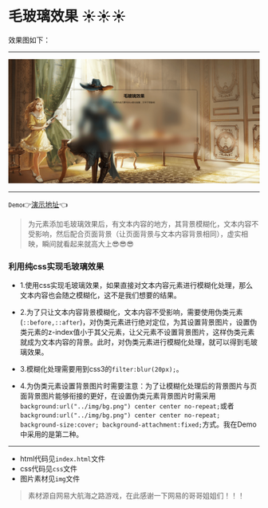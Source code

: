 # 毛玻璃效果 :sunny::sunny::sunny:

效果图如下：
***
![](img/mao-bo-li.png)
***

`Demo`:point_right:[演示地址](https://xm2by.github.io/css-animation/%E6%AF%9B%E7%8E%BB%E7%92%83%E6%95%88%E6%9E%9C/index.html):point_left:

>为元素添加毛玻璃效果后，有文本内容的地方，其背景模糊化，文本内容不受影响，然后配合页面背景（让页面背景与文本内容背景相同），虚实相映，瞬间就看起来就高大上:sunglasses::sunglasses::sunglasses:

### 利用纯css实现毛玻璃效果

* 1.使用css实现毛玻璃效果，如果直接对文本内容元素进行模糊化处理，那么文本内容也会随之模糊化，这不是我们想要的结果。

* 2.为了只让文本内容背景模糊化，文本内容不受影响，需要使用伪类元素(```::before,::after```)，对伪类元素进行绝对定位，为其设置背景图片，设置伪类元素的z-index值小于其父元素，让父元素不设置背景图片，这样伪类元素就成为文本内容的背景。此时，对伪类元素进行模糊化处理，就可以得到毛玻璃效果。

* 3.模糊化处理需要用到css3的```filter:blur(20px);```。

* 4.为伪类元素设置背景图片时需要注意：为了让模糊化处理后的背景图片与页面背景图片能够衔接的更好，在设置伪类元素背景图片时需采用```background:url("../img/bg.png") center center no-repeat;```或者```background:url("../img/bg.png") center center no-repeat; background-size:cover; background-attachment:fixed;```方式。我在Demo中采用的是第二种。

***

* html代码见`index.html`文件
* css代码见`css`文件
* 图片素材见`img`文件

>素材源自网易大航海之路游戏，在此感谢一下网易的哥哥姐姐们！！！
